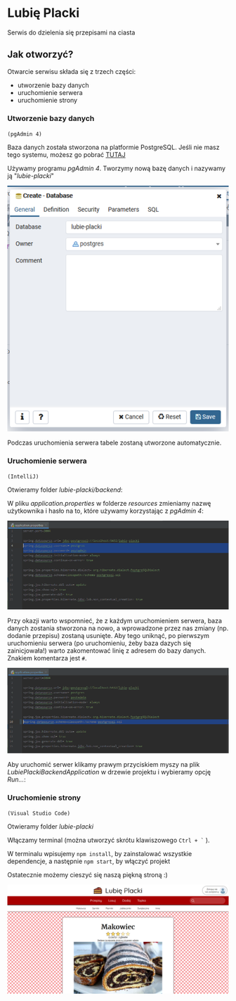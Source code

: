 # Lubię Placki 
Serwis do dzielenia się przepisami na ciasta

## Jak otworzyć?

Otwarcie serwisu składa się z trzech części:
- utworzenie bazy danych
- uruchomienie serwera
- uruchomienie strony


### Utworzenie bazy danych
`(pgAdmin 4)`

Baza danych została stworzona na platformie PostgreSQL. Jeśli nie masz tego systemu, możesz go pobrać [TUTAJ](https://www.postgresql.org/download/)

Używamy programu *pgAdmin 4*. Tworzymy nową bazę danych i nazywamy ją "*lubie-placki*"

![tworzenie bazy danych](./screenshots/1_1.png)

Podczas uruchomienia serwera tabele zostaną utworzone automatycznie.

### Uruchomienie serwera
`(IntelliJ)`

Otwieramy folder *lubie-placki/backend*:

W pliku *application.properties* w folderze *resources* zmieniamy nazwę użytkownika i hasło na to, które używamy korzystając z *pgAdmin 4*:

![zmiana nazwy użytkownika i hasła](./screenshots/1_2.png)

Przy okazji warto wspomnieć, że z każdym uruchomieniem serwera, baza danych zostania stworzona na nowo, a wprowadzone przez nas zmiany (np. dodanie przepisu) zostaną usunięte. Aby tego uniknąć, po pierwszym uruchomieniu serwera (po uruchomieniu, żeby baza dazych się zainicjowała!) warto zakomentować linię z adresem do bazy danych. Znakiem komentarza jest `#`.

![zakomentowanie linii z adresem do bazy danych](./screenshots/1_3.png)

Aby uruchomić serwer klikamy prawym przyciskiem myszy na plik *LubiePlackiBackendApplication* w drzewie projektu i wybieramy opcję *Run...*:


### Uruchomienie strony
`(Visual Studio Code)`

Otwieramy folder *lubie-placki*

Włączamy terminal (można utworzyć skrótu klawiszowego `` Ctrl + ` ``  ).

W terminalu wpisujemy `npm install`, by zainstalować wszystkie dependencje, a następnie `npm start`, by włączyć projekt

Ostatecznie możemy cieszyć się naszą piękną stroną :)

![widok strony internetowej](./screenshots/1_4.png)
